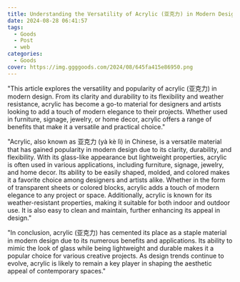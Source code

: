 ```yaml
---
title: Understanding the Versatility of Acrylic (亚克力) in Modern Design
date: 2024-08-28 06:41:57
tags:
  - Goods
  - Post
  - web
categories:
  - Goods
cover: https://img.ggggoods.com/2024/08/645fa415e86950.png
---
```


"This article explores the versatility and popularity of acrylic (亚克力) in modern design. From its clarity and durability to its flexibility and weather resistance, acrylic has become a go-to material for designers and artists looking to add a touch of modern elegance to their projects. Whether used in furniture, signage, jewelry, or home decor, acrylic offers a range of benefits that make it a versatile and practical choice."

"Acrylic, also known as 亚克力 (yà kè lì) in Chinese, is a versatile material that has gained popularity in modern design due to its clarity, durability, and flexibility. With its glass-like appearance but lightweight properties, acrylic is often used in various applications, including furniture, signage, jewelry, and home decor. Its ability to be easily shaped, molded, and colored makes it a favorite choice among designers and artists alike. Whether in the form of transparent sheets or colored blocks, acrylic adds a touch of modern elegance to any project or space. Additionally, acrylic is known for its weather-resistant properties, making it suitable for both indoor and outdoor use. It is also easy to clean and maintain, further enhancing its appeal in design."

"In conclusion, acrylic (亚克力) has cemented its place as a staple material in modern design due to its numerous benefits and applications. Its ability to mimic the look of glass while being lightweight and durable makes it a popular choice for various creative projects. As design trends continue to evolve, acrylic is likely to remain a key player in shaping the aesthetic appeal of contemporary spaces."
